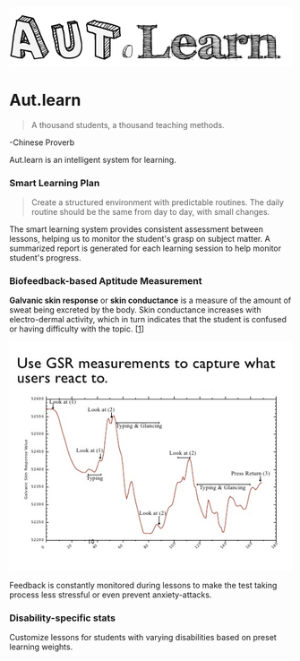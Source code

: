 ![logo](assets/logo.png?raw=true "Aut.learn")
# Aut.learn
>A thousand students, a thousand teaching methods.

-Chinese Proverb

Aut.learn is an intelligent system for learning.

### Smart Learning Plan
>Create a structured environment with predictable routines. The daily routine should be the same from day to day, with small changes.

The smart learning system provides consistent assessment between lessons, helping us to monitor the student's grasp on subject matter.
A summarized report is generated for each learning session to help monitor student's progress.

### Biofeedback-based Aptitude Measurement
**Galvanic skin response** or **skin conductance** is a measure of the amount of sweat being excreted by the body. Skin conductance increases with electro-dermal activity, which in turn indicates that the student is confused or having difficulty with the topic. [[1]] 

![gsr](assets/gsr.jpg?raw=true "Galvanic Skin Response")

Feedback is constantly monitored during lessons to make the test taking process less stressful or even prevent anxiety-attacks.

### Disability-specific stats
Customize lessons for students with varying disabilities based on preset learning weights. 


###   

[1]:http://www.springer.com/gp/book/9781461411253

